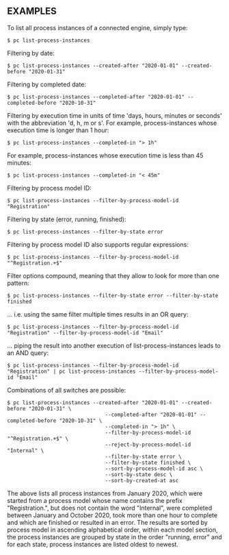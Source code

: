 ## EXAMPLES

To list all process instances of a connected engine, simply type:

    $ pc list-process-instances

Filtering by date:

    $ pc list-process-instances --created-after "2020-01-01" --created-before "2020-01-31"

Filtering by completed date:

    $ pc list-process-instances --completed-after "2020-01-01" --completed-before "2020-10-31"

Filtering by execution time in units of time 'days, hours, minutes or seconds' with the abbreviation 'd, h, m or s'.
For example, process-instances whose execution time is longer than 1 hour:

    $ pc list-process-instances --completed-in "> 1h"

For example, process-instances whose execution time is less than 45 minutes:

    $ pc list-process-instances --completed-in "< 45m"

Filtering by process model ID:

    $ pc list-process-instances --filter-by-process-model-id "Registration"

Filtering by state (error, running, finished):

    $ pc list-process-instances --filter-by-state error

Filtering by process model ID also supports regular expressions:

    $ pc list-process-instances --filter-by-process-model-id "^Registration.+$"

Filter options compound, meaning that they allow to look for more than one pattern:

    $ pc list-process-instances --filter-by-state error --filter-by-state finished

... i.e. using the same filter multiple times results in an OR query:

    $ pc list-process-instances --filter-by-process-model-id "Registration" --filter-by-process-model-id "Email"

... piping the result into another execution of list-process-instances leads to an AND query:

    $ pc list-process-instances --filter-by-process-model-id "Registration" | pc list-process-instances --filter-by-process-model-id "Email"

Combinations of all switches are possible:

    $ pc list-process-instances --created-after "2020-01-01" --created-before "2020-01-31" \
                                    --completed-after "2020-01-01" --completed-before "2020-10-31" \
                                    --completed-in "> 1h" \
                                    --filter-by-process-model-id "^Registration.+$" \
                                    --reject-by-process-model-id "Internal" \
                                    --filter-by-state error \
                                    --filter-by-state finished \
                                    --sort-by-process-model-id asc \
                                    --sort-by-state desc \
                                    --sort-by-created-at asc

The above lists all process instances from January 2020, which were started from a process model whose name contains the prefix "Registration.", but does not contain the word "Internal", were completed between January and October 2020, took more than one hour to complete and which are finished or resulted in an error.
The results are sorted by process model in ascending alphabetical order, within each model section, the process instances are grouped by state in the order "running, error" and for each state, process instances are listed oldest to newest.
